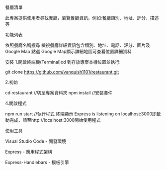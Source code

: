 餐廳清單

此專案提供使用者尋找餐廳，瀏覽餐廳資訊，例如:餐廳類別、地址、評分、描述等

功能列表

依照餐廳名稱搜尋
檢視餐廳詳細資訊包含類別、地址、電話、評分、圖片及 Google Map
點選 Google Map顯示詳細地圖可查看位置詳細資料

安裝
1.開啟終端機(Terminal)cd 到存放專案本機位置並執行:

git clone https://github.com/vanquish1101/restaurant.git

2.初始

cd restaurant  //切至專案資料夾
npm install  //安裝套件

4.開啟程式

npm run start  //執行程式
終端顯示 Express is listening on localhost:3000即啟動完成，請至http://localhost:3000開始使用程式






使用工具

Visual Studio Code - 開發環境 

Express - 應用程式架構

Express-Handlebars - 模板引擎
